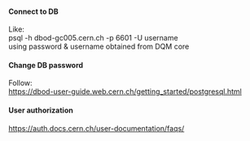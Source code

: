 #### Connect to DB   
Like:  
psql -h dbod-gc005.cern.ch -p 6601 -U username  
using password & username obtained from DQM core   

#### Change DB password  
Follow:   
https://dbod-user-guide.web.cern.ch/getting_started/postgresql.html   

#### User authorization  
https://auth.docs.cern.ch/user-documentation/faqs/  
